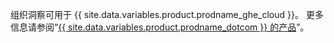 组织洞察可用于 {{ site.data.variables.product.prodname_ghe_cloud }}。 更多信息请参阅“[{{ site.data.variables.product.prodname_dotcom }} 的产品](/articles/github-s-products)”。
